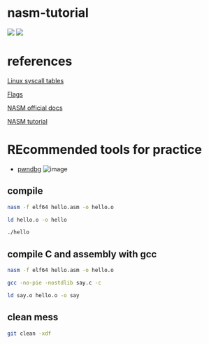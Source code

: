 # nasm-tutorial
![](https://img.shields.io/badge/haxor-approved%20by%20nasa-blue)
![](https://img.shields.io/badge/language-god-white)


# references
[Linux syscall tables](https://chromium.googlesource.com/chromiumos/docs/+/HEAD/constants/syscalls.md)

[Flags](https://en.wikipedia.org/wiki/FLAGS_register)

[NASM official docs](https://nasm.us/docs.php)

[NASM tutorial](https://cs.lmu.edu/~ray/notes/nasmtutorial/)

# REcommended tools for practice
- [pwndbg](https://github.com/pwndbg/pwndbg/)
![image](https://github.com/user-attachments/assets/99657225-cddf-4af0-8e03-10cd7ecc3c6a)

## compile
```sh
nasm -f elf64 hello.asm -o hello.o
```
```sh
ld hello.o -o hello
```
```sh
./hello
```
## compile C and assembly with gcc
```sh
nasm -f elf64 hello.asm -o hello.o
```
```sh
gcc -no-pie -nostdlib say.c -c
```
```sh
ld say.o hello.o -o say
```

## clean mess
```sh
git clean -xdf
```
